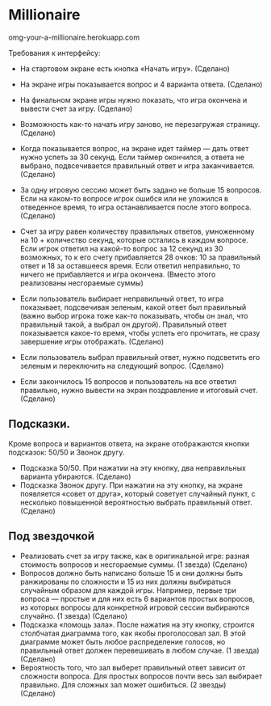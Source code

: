 # Millionaire

omg-your-a-millionaire.herokuapp.com

Требования к интерфейсу:
 - На стартовом экране есть кнопка «Начать игру». (Сделано)
 - На экране игры показывается вопрос и 4 варианта ответа. (Сделано)
 - На финальном экране игры нужно показать, что игра окончена и вывести счет за игру. (Сделано) 
 - Возможность как-то начать игру заново, не перезагружая страницу. (Сделано) 
 - Когда показывается вопрос, на экране идет таймер — дать ответ нужно успеть за 30 секунд. Если таймер окончился, а ответа не выбрано, подвсечивается правильный ответ и игра заканчивается. (Сделано)
 - За одну игровую сессию может быть задано не больше 15 вопросов. Если на каком-то вопросе игрок ошибся или не уложился в отведенное время, то игра останавливается после этого вопроса. (Сделано)
 - Счет за игру равен количеству правильных ответов, умноженному на 10 + количество секунд, которые остались в каждом вопросе. Если игрок ответил на какой-то вопрос за 12 секунд из 30 возможных, то к его счету прибавляется 28 очков: 10 за правильный ответ и 18 за оставшееся время. Если ответил неправильно, то ничего не прибавляется и игра окончена. (Вместо этого реализованы несгораемые суммы)
 
 - Если пользователь выбирает неправильный ответ, то игра показывает, подсвечивая зеленым, какой ответ был правильный (важно выбор игрока тоже как-то показывать, чтобы он знал, что правильный такой, а выбрал он другой). Правильный ответ показывается какое-то время, чтобы успеть его прочитать, не сразу завершение игры отображать. (Сделано) 
 - Если пользователь выбрал правильный ответ, нужно подсветить его зеленым и переключить на следующий вопрос. (Сделано) 
 - Если закончилось 15 вопросов и пользователь на все ответил правильно, нужно вывести на экран поздравление и итоговый счет. (Сделано) 

## Подсказки. 
Кроме вопроса и вариантов ответа, на экране отображаются кнопки подсказок: 50/50 и Звонок другу.
 - Подсказка 50/50. При нажатии на эту кнопку, два неправильных варианта убираются. (Сделано) 
 - Подсказка Звонок другу. При нажатии на эту кнопку, на экране появляется «совет от друга», который советует случайный пункт, с несколько повышенной вероятностью выбрать правильный ответ. (Сделано)

## Под звездочкой
* Реализовать счет за игру также, как в оригинальной игре: разная стоимость вопросов и несгораемые суммы. (1 звезда) (Сделано) 
* Вопросов должно быть написано больше 15 и они должны быть ранжированы по сложности и 15 из них должны выбираться случайным образом для каждой игры. Например, первые три вопроса — простые и для них есть 6 вариантов простых вопросов, из которых вопросы для конкретной игровой сессии выбираются случайно. (1 звезда) (Сделано) 
* Подсказка «помощь зала». После нажатия на эту кнопку, строится столбчатая диаграмма того, как якобы проголосовал зал. В этой диаграмме может быть любое распределение голосов, но правильный ответ должен перевешивать в любом случае. (1 звезда) (Сделано) 
* Вероятность того, что зал выберет правильный ответ зависит от сложности вопроса. Для простых вопросов почти весь зал выбирает правильно. Для сложных зал может ошибиться. (2 звезды) (Сделано)

